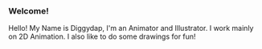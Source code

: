 ### Welcome!
Hello! My Name is Diggydap, I'm an Animator and Illustrator. I work mainly on 2D Animation. I also like to do some drawings for fun!
